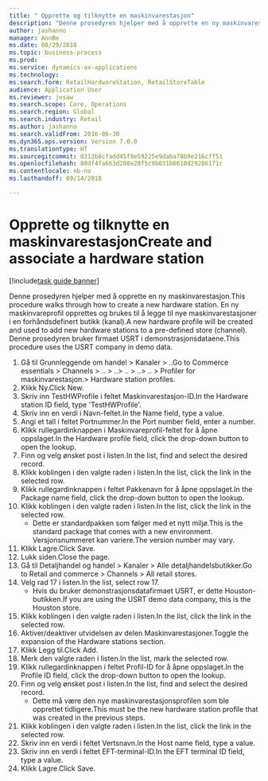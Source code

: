 ```yaml
--- 
title: " Opprette og tilknytte en maskinvarestasjon"
description: "Denne prosedyren hjelper med å opprette en ny maskinvarestasjon."
author: jashanno
manager: AnnBe
ms.date: 08/29/2018
ms.topic: business-process
ms.prod: 
ms.service: dynamics-ax-applications
ms.technology: 
ms.search.form: RetailHardwareStation, RetailStoreTable
audience: Application User
ms.reviewer: josaw
ms.search.scope: Core, Operations
ms.search.region: Global
ms.search.industry: Retail
ms.author: jashanno
ms.search.validFrom: 2016-06-30
ms.dyn365.ops.version: Version 7.0.0
ms.translationtype: HT
ms.sourcegitcommit: 0312b8cfadd45f8e59225e9daba78b9e216cff51
ms.openlocfilehash: 80df4fa663d208e28f5c9b031b6610d29286171c
ms.contentlocale: nb-no
ms.lasthandoff: 09/14/2018

---
```

# <a name="create-and-associate-a-hardware-station"></a><span data-ttu-id="bf457-103"> Opprette og tilknytte en maskinvarestasjon</span><span class="sxs-lookup"><span data-stu-id="bf457-103">Create and associate a hardware station</span></span>

[!include[task guide banner](../includes/task-guide-banner.md)]

<span data-ttu-id="bf457-104">Denne prosedyren hjelper med å opprette en ny maskinvarestasjon.</span><span class="sxs-lookup"><span data-stu-id="bf457-104">This procedure walks through how to create a new hardware station.</span></span> <span data-ttu-id="bf457-105">En ny maskinvareprofil opprettes og brukes til å legge til nye maskinvarestasjoner i en forhåndsdefinert butikk (kanal).</span><span class="sxs-lookup"><span data-stu-id="bf457-105">A new hardware profile will be created and used to add new hardware stations to a pre-defined store (channel).</span></span> <span data-ttu-id="bf457-106">Denne prosedyren bruker firmaet USRT i demonstrasjonsdataene.</span><span class="sxs-lookup"><span data-stu-id="bf457-106">This procedure uses the USRT company in demo data.</span></span>

1. <span data-ttu-id="bf457-107">Gå til Grunnleggende om handel > Kanaler > ..</span><span class="sxs-lookup"><span data-stu-id="bf457-107">Go to Commerce essentials > Channels > ..</span></span> <span data-ttu-id="bf457-108">> ..</span><span class="sxs-lookup"><span data-stu-id="bf457-108">> ..</span></span> <span data-ttu-id="bf457-109">> ..</span><span class="sxs-lookup"><span data-stu-id="bf457-109">> ..</span></span> <span data-ttu-id="bf457-110">> Profiler for maskinvarestasjon.</span><span class="sxs-lookup"><span data-stu-id="bf457-110">> Hardware station profiles.</span></span>
2. <span data-ttu-id="bf457-111">Klikk Ny.</span><span class="sxs-lookup"><span data-stu-id="bf457-111">Click New.</span></span>
3. <span data-ttu-id="bf457-112">Skriv inn TestHWProfile i feltet Maskinvarestasjon-ID.</span><span class="sxs-lookup"><span data-stu-id="bf457-112">In the Hardware station ID field, type 'TestHWProfile'.</span></span>
4. <span data-ttu-id="bf457-113">Skriv inn en verdi i Navn-feltet.</span><span class="sxs-lookup"><span data-stu-id="bf457-113">In the Name field, type a value.</span></span>
5. <span data-ttu-id="bf457-114">Angi et tall i feltet Portnummer.</span><span class="sxs-lookup"><span data-stu-id="bf457-114">In the Port number field, enter a number.</span></span>
6. <span data-ttu-id="bf457-115">Klikk rullegardinknappen i Maskinvareprofil-feltet for å åpne oppslaget.</span><span class="sxs-lookup"><span data-stu-id="bf457-115">In the Hardware profile field, click the drop-down button to open the lookup.</span></span>
7. <span data-ttu-id="bf457-116">Finn og velg ønsket post i listen.</span><span class="sxs-lookup"><span data-stu-id="bf457-116">In the list, find and select the desired record.</span></span>
8. <span data-ttu-id="bf457-117">Klikk koblingen i den valgte raden i listen.</span><span class="sxs-lookup"><span data-stu-id="bf457-117">In the list, click the link in the selected row.</span></span>
9. <span data-ttu-id="bf457-118">Klikk rullegardinknappen i feltet Pakkenavn for å åpne oppslaget.</span><span class="sxs-lookup"><span data-stu-id="bf457-118">In the Package name field, click the drop-down button to open the lookup.</span></span>
10. <span data-ttu-id="bf457-119">Klikk koblingen i den valgte raden i listen.</span><span class="sxs-lookup"><span data-stu-id="bf457-119">In the list, click the link in the selected row.</span></span>
    * <span data-ttu-id="bf457-120">Dette er standardpakken som følger med et nytt miljø.</span><span class="sxs-lookup"><span data-stu-id="bf457-120">This is the standard package that comes with a new environment.</span></span> <span data-ttu-id="bf457-121">Versjonsnummeret kan variere.</span><span class="sxs-lookup"><span data-stu-id="bf457-121">The version number may vary.</span></span>  
11. <span data-ttu-id="bf457-122">Klikk Lagre.</span><span class="sxs-lookup"><span data-stu-id="bf457-122">Click Save.</span></span>
12. <span data-ttu-id="bf457-123">Lukk siden.</span><span class="sxs-lookup"><span data-stu-id="bf457-123">Close the page.</span></span>
13. <span data-ttu-id="bf457-124">Gå til Detaljhandel og handel > Kanaler > Alle detaljhandelsbutikker.</span><span class="sxs-lookup"><span data-stu-id="bf457-124">Go to Retail and commerce > Channels > All retail stores.</span></span>
14. <span data-ttu-id="bf457-125">Velg rad 17 i listen.</span><span class="sxs-lookup"><span data-stu-id="bf457-125">In the list, select row 17.</span></span>
    * <span data-ttu-id="bf457-126">Hvis du bruker demonstrasjonsdatafirmaet USRT, er dette Houston-butikken.</span><span class="sxs-lookup"><span data-stu-id="bf457-126">If you are using the USRT demo data company, this is the Houston store.</span></span>  
15. <span data-ttu-id="bf457-127">Klikk koblingen i den valgte raden i listen.</span><span class="sxs-lookup"><span data-stu-id="bf457-127">In the list, click the link in the selected row.</span></span>
16. <span data-ttu-id="bf457-128">Aktiver/deaktiver utvidelsen av delen Maskinvarestasjoner.</span><span class="sxs-lookup"><span data-stu-id="bf457-128">Toggle the expansion of the Hardware stations section.</span></span>
17. <span data-ttu-id="bf457-129">Klikk Legg til.</span><span class="sxs-lookup"><span data-stu-id="bf457-129">Click Add.</span></span>
18. <span data-ttu-id="bf457-130">Merk den valgte raden i listen.</span><span class="sxs-lookup"><span data-stu-id="bf457-130">In the list, mark the selected row.</span></span>
19. <span data-ttu-id="bf457-131">Klikk rullegardinknappen i feltet Profil-ID for å åpne oppslaget.</span><span class="sxs-lookup"><span data-stu-id="bf457-131">In the Profile ID field, click the drop-down button to open the lookup.</span></span>
20. <span data-ttu-id="bf457-132">Finn og velg ønsket post i listen.</span><span class="sxs-lookup"><span data-stu-id="bf457-132">In the list, find and select the desired record.</span></span>
    * <span data-ttu-id="bf457-133">Dette må være den nye maskinvarestasjonsprofilen som ble opprettet tidligere.</span><span class="sxs-lookup"><span data-stu-id="bf457-133">This must be the new hardware station profile that was created in the previous steps.</span></span>  
21. <span data-ttu-id="bf457-134">Klikk koblingen i den valgte raden i listen.</span><span class="sxs-lookup"><span data-stu-id="bf457-134">In the list, click the link in the selected row.</span></span>
22. <span data-ttu-id="bf457-135">Skriv inn en verdi i feltet Vertsnavn.</span><span class="sxs-lookup"><span data-stu-id="bf457-135">In the Host name field, type a value.</span></span>
23. <span data-ttu-id="bf457-136">Skriv inn en verdi i feltet EFT-terminal-ID.</span><span class="sxs-lookup"><span data-stu-id="bf457-136">In the EFT terminal ID field, type a value.</span></span>
24. <span data-ttu-id="bf457-137">Klikk Lagre.</span><span class="sxs-lookup"><span data-stu-id="bf457-137">Click Save.</span></span>


